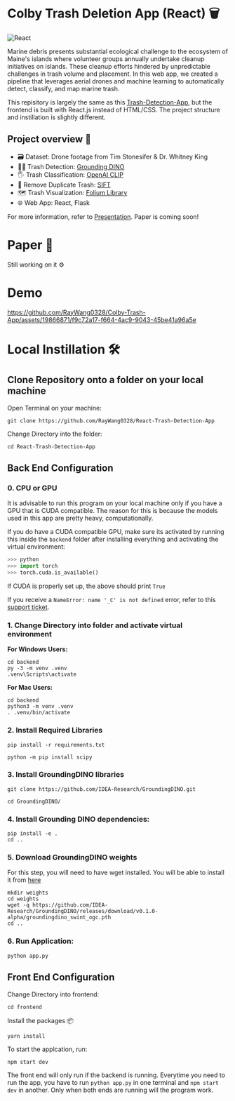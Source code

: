 
# Colby Trash Deletion App (React) 🗑️ 
![React](https://img.shields.io/badge/react-%2320232a.svg?style=for-the-badge&logo=react&logoColor=%2361DAFB)

Marine debris presents substantial ecological challenge to the ecosystem of Maine's islands where volunteer groups annually undertake cleanup initiatives on islands. These cleanup efforts hindered by unpredictable challenges in trash volume and placement. In this web app, we created a pipeline that leverages aerial drones and machine learning to automatically detect, classify, and map marine trash.

This repisitory is largely the same as this [Trash-Detection-App](https://github.com/RayWang0328/Trash-Detection-App/), but the frontend is built with React.js instead of HTML/CSS. The project structure and instillation is slightly different. 


## Project overview 🔎
* 🗃️ Dataset: Drone footage from Tim Stonesifer & Dr. Whitney King
* 🕵🏻 Trash Detection: [Grounding DINO](https://github.com/IDEA-Research/GroundingDINO)
* 🖐 Trash Classification: [OpenAI CLIP](https://github.com/openai/CLIP)
* 🚮 Remove Duplicate Trash: [SIFT](https://docs.opencv.org/4.x/da/df5/tutorial_py_sift_intro.html)
* 🗺️ Trash Visualization: [Folium Library](https://python-visualization.github.io/folium/)
* 🌐 Web App: React, Flask 

For more information, refer to [Presentation](https://docs.google.com/presentation/d/1rI7PSf180x29OTPDD2gRQmT9HyvPoCecKxQgDgZoxtc/edit?usp=sharing). Paper is coming soon! 

# Paper 📄
Still working on it ⚙️


# Demo 

https://github.com/RayWang0328/Colby-Trash-App/assets/19866871/f9c72a17-f664-4ac9-9043-45be41a96a5e

# Local Instillation 🛠️ 

## Clone Repository onto a folder on your local machine

Open Terminal on your machine:
```
git clone https://github.com/RayWang0328/React-Trash-Detection-App
```
Change Directory into the folder:
```
cd React-Trash-Detection-App
```


## Back End Configuration 


### 0. CPU or GPU
It is advisable to run this program on your local machine only if you have a GPU that is CUDA compatible. The reason for this is because the models used in this app are pretty heavy, computationally. 

If you do have a CUDA compatible GPU, make sure its activated by running this inside the `backend` folder after installing everything and activating the virtual environment:
```python
>>> python
>>> import torch
>>> torch.cuda.is_available()
```

If CUDA is properly set up, the above should print `True`

If you receive a `NameError: name '_C' is not defined` error, refer to this [support ticket](https://github.com/IDEA-Research/GroundingDINO/issues/8#issuecomment-1541892708). 

### 1. Change Directory into folder and activate virtual environment

**For Windows Users:**

```
cd backend
py -3 -m venv .venv
.venv\Scripts\activate
```

**For Mac Users:**

```
cd backend
python3 -m venv .venv
. .venv/bin/activate
```

### 2. Install Required Libraries 
```
pip install -r requirements.txt
```
```
python -m pip install scipy
```
### 3. Install GroundingDINO libraries
```
git clone https://github.com/IDEA-Research/GroundingDINO.git
```
```
cd GroundingDINO/
```
### 4. Install Grounding DINO dependencies:
```
pip install -e .
cd ..
```

### 5. Download GroundingDINO weights

For this step, you will need to have wget installed. You will be able to install it from [here](https://gnuwin32.sourceforge.net/packages/wget.htm)
```
mkdir weights
cd weights
wget -q https://github.com/IDEA-Research/GroundingDINO/releases/download/v0.1.0-alpha/groundingdino_swint_ogc.pth
cd ..
```
### 6. Run Application: 
```
python app.py
```

## Front End Configuration
Change Directory into frontend:
```
cd frontend
```
Install the packages 📦
```
yarn install
```
To start the applcation, run:
```
npm start dev
```

The front end will only run if the backend is running. Everytime you need to run the app, you have to run `python app.py` in one terminal and `npm start dev` in another. Only when both ends are running will the program work.  
